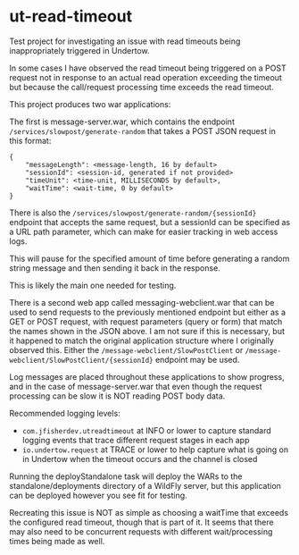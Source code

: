 # ut-read-timeout
Test project for investigating an issue with read timeouts being inappropriately triggered in Undertow.

In some cases I have observed the read timeout being triggered on a POST request not in response to an actual read operation 
exceeding the timeout but because the call/request processing time exceeds the read timeout.

This project produces two war applications:

The first is message-server.war, which contains the endpoint `/services/slowpost/generate-random` that takes a POST JSON request in this format:
```
{
    "messageLength": <message-length, 16 by default>
    "sessionId": <session-id, generated if not provided>
    "timeUnit": <time-unit, MILLISECONDS by default>,
    "waitTime": <wait-time, 0 by default>
}
```

There is also the `/services/slowpost/generate-random/{sessionId}` endpoint that accepts the same request, but a sessionId
can be specified as a URL path parameter, which can make for easier tracking in web access logs.

This will pause for the specified amount of time before generating a random string message and then sending it back in 
the response. 

This is likely the main one needed for testing.

There is a second web app called messaging-webclient.war that can be used to send requests to the previously mentioned endpoint
but either as a GET or POST request, with request parameters (query or form) that match the names shown in the JSON above. 
I am not sure if this is necessary, but it happened to match the original application structure where I originally 
observed this. Either the `/message-webclient/SlowPostClient` or `/message-webclient/SlowPostClient/{sessionId}` endpoint may be used.



Log messages are placed throughout these applications to show progress, and in the case of message-server.war that even
though the request processing can be slow it is NOT reading POST body data.

Recommended logging levels:
- `com.jfisherdev.utreadtimeout` at INFO or lower to capture standard logging events that trace different request stages in each app
- `io.undertow.request` at TRACE or lower to help capture what is going on in Undertow when the timeout occurs and the channel is closed


Running the deployStandalone task will deploy the WARs to the standalone/deployments directory of a WildFly server, but 
this application can be deployed however you see fit for testing.

Recreating this issue is NOT as simple as choosing a waitTime that exceeds the configured read timeout, though that is 
part of it. It seems that there may also need to be concurrent requests with different wait/processing times being made 
as well. 

